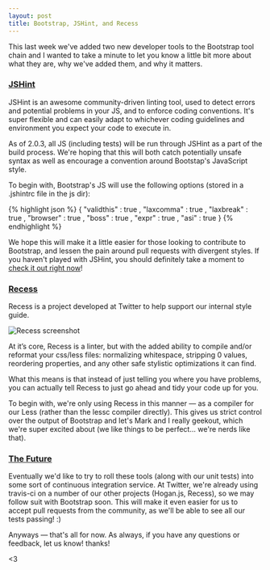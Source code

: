 ```yaml
---
layout: post
title: Bootstrap, JSHint, and Recess
---
```


This last week we've added two new developer tools to the Bootstrap tool chain and I wanted to take a minute to let you know a little bit more about what they are, why we've added them, and why it matters.

### [JSHint](http://www.jshint.com)

JSHint is an awesome community-driven linting tool, used to detect errors and potential problems in your JS, and to enforce coding conventions. It's super flexible and can easily adapt to whichever coding guidelines and environment you expect your code to execute in.

As of 2.0.3, all JS (including tests) will be run through JSHint as a part of the build process.
We're hoping that this will both catch potentially unsafe syntax as well as encourage a convention around Bootstap's JavaScript style.

To begin with, Bootstrap's JS will use the following options (stored in a .jshintrc file in the js dir):

{% highlight json %}
{
    "validthis" : true
  , "laxcomma"  : true
  , "laxbreak"  : true
  , "browser"   : true
  , "boss"      : true
  , "expr"      : true
  , "asi"       : true
}
{% endhighlight %}

We hope this will make it a little easier for those looking to contribute to Bootstrap, and lessen the pain around pull requests with divergent styles. If you haven't played with JSHint, you should definitely take a moment to <a href="http://www.jshint.com/">check it out right now</a>!

### [Recess](http://twitter.github.io/recess/)

Recess is a project developed at Twitter to help support our internal style guide.

![Recess screenshot](http://f.cl.ly/items/3R2v3e1G2P2S0y020j1D/Screen%20Shot%202012-04-19%20at%2012.57.15%20PM.png)

At it’s core, Recess is a linter, but with the added ability to compile and/or reformat your css/less files: normalizing whitespace, stripping 0 values, reordering properties, and any other safe stylistic optimizations it can find.

What this means is that instead of just telling you where you have problems, you can actually tell Recess to just go ahead and tidy your code up for you.

To begin with, we're only using Recess in this manner — as a compiler for our Less (rather than the lessc compiler directly). This gives us strict control over the output of Bootstrap and let's Mark and I really geekout, which we're super excited about (we like things to be perfect... we're nerds like that).


### [The Future](http://i.imgur.com/LnriU.gif)

Eventually we'd like to try to roll these tools (along with our unit tests) into some sort of continuous integration service. At Twitter, we're already using travis-ci on a number of our other projects (Hogan.js, Recess), so we may follow suit with Bootstrap soon. This will make it even easier for us to accept pull requests from the community, as we'll be able to see all our tests passing! :)

Anyways — that's all for now. As always, if you have any questions or feedback, let us know! thanks!

<3
